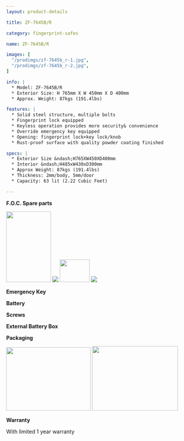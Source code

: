 ```yaml
---
layout: product-details

title: ZF-7645B/R

category: fingerprint-safes

name: ZF-7645B/R

images: [
  "/prodimgs/zf-7645b_r-1.jpg",
  "/prodimgs/zf-7645b_r-2.jpg",
]

info: |
  * Model: ZF-7645B/R
  * Exterior Size: H 765mm X W 450mm X D 400mm
  * Approx. Weight: 87kgs (191.4lbs)

features: |
  * Solid steel structure, multiple bolts
  * Fingerprint lock equipped
  * Keyless operation provides more security& convenience
  * Override emergency key equipped
  * Opening: fingerprint lock+key lock/knob
  * Rust-proof surface with quality powder coating finished

specs: |
  * Exterior Size &ndash;H765XW450XD400mm
  * Interior &ndash;H485xW430xD300mm
  * Approx Weight: 87kgs (191.4lbs) 
  * Thickness: 2mm/body, 5mm/door
  * Capacity: 63 lit (2.22 Cubic Feet)

---
```


**F.O.C. Spare parts**

<img alt="" src="{PRODIMGS}/prodimgs/zf-7645b_r-3.jpg" style="width: 120px; height: 190px;" />

<img src="{PRODIMGS}/prodimgs/zf-7645b_r-4.jpg" />

<img alt="" src="{PRODIMGS}/prodimgs/zf-7645b_r-5.jpg" style="width: 80px; height: 61px;" />

<img src="{PRODIMGS}/prodimgs/zf-7645b_r-6.jpg" />

**Emergency Key**

**Battery**

**Screws**

**External Battery Box**

**Packaging**

<img alt="" src="{PRODIMGS}/prodimgs/zf-7645b_r-7.jpg" style="width: 227px; height: 170px;" />

<img alt="" src="{PRODIMGS}/prodimgs/zf-7645b_r-8.jpg" style="width: 230px; height: 173px;" />

**Warranty**

With limited 1 year warranty
